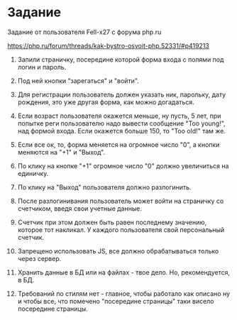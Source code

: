 # Задание
Задание от пользователя Fell-x27 с форума php.ru

https://php.ru/forum/threads/kak-bystro-osvoit-php.52331/#p419213

1) Запили страничку, посередине которой форма входа с полями под логин и пароль.

2) Под ней кнопки "зарегаться" и "войти".

3) Для регистрации пользователь должен указать ник, парольку, дату рождения, это уже другая форма, как можно догадаться.

4) Если возраст пользователя окажется меньше, ну пусть, 5 лет, при попытке реги пользователю надо вывести сообщение "Too young!", над формой входа. Если окажется больше 150, то "Too old!" там же.

5) Если все ок, то, форма меняется на огромное число "0", а кнопки меняются на "+1" и "Выход".

6) По клику на кнопке "+1" огромное число "0" должно увеличиться на единичку.

7) По клику на "Выход" пользователя должно разлогинить.

8) После разлогинивания пользователь может войти на страничку со счетчиком, введя свои учетные данные.

9) Счетчик при этом должен быть равен последнему значению, которое тот накликал. У каждого пользователя свой персональный счетчик.

10) Запрещено использовать JS, все должно обрабатываться только через сервер.

11) Хранить данные в БД или на файлах - твое дело. Но, рекомендуется, в БД.

12) Требований по стилям нет - главное, чтобы работало как описано ну и чтобы все, что помечено "посередине страницы" таки висело посередине страницы.
